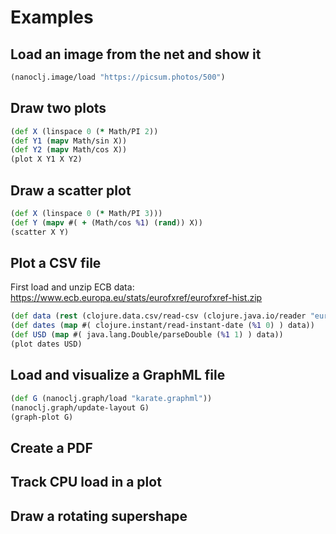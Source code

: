 # Examples

## Load an image from the net and show it

```clojure
(nanoclj.image/load "https://picsum.photos/500")
```

## Draw two plots

```clojure
(def X (linspace 0 (* Math/PI 2))
(def Y1 (mapv Math/sin X))
(def Y2 (mapv Math/cos X))
(plot X Y1 X Y2)
```

## Draw a scatter plot

```clojure
(def X (linspace 0 (* Math/PI 3)))
(def Y (mapv #( + (Math/cos %1) (rand)) X))
(scatter X Y)
```

## Plot a CSV file

First load and unzip ECB data: https://www.ecb.europa.eu/stats/eurofxref/eurofxref-hist.zip

```clojure
(def data (rest (clojure.data.csv/read-csv (clojure.java.io/reader "eurofxref-hist.csv"))))
(def dates (map #( clojure.instant/read-instant-date (%1 0) ) data))
(def USD (map #( java.lang.Double/parseDouble (%1 1) ) data))
(plot dates USD)
```

## Load and visualize a GraphML file

```clojure
(def G (nanoclj.graph/load "karate.graphml"))
(nanoclj.graph/update-layout G)
(graph-plot G)
```

## Create a PDF

## Track CPU load in a plot

## Draw a rotating supershape
